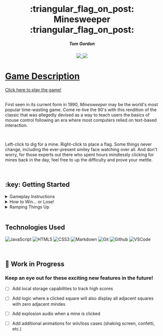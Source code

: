 <div align='center'>

   <h1>:triangular_flag_on_post: Minesweeper :triangular_flag_on_post:</h1>
   <h5>Tom Gordon</h5>
   <a href='https://github.com/tom-gordon13' target='_blank'>
      <img src='https://img.shields.io/badge/-Portfolio:_user.github.io-darkgreen?style=flat&logo=medium'/>
   <a href='https://www.linkedin.com/in/thomas-gordon13/' target='_blank'>
      <img src='https://img.shields.io/badge/-linkedin.com/in/thomas-blue?style=flat&``logo=Linkedin&logoColor=white'>                             
   <h1></h1>
</div>

<h1>Game Description</h1>
<a href='https://tom-gordon13.github.io/Minesweeper/'>Click here to play the game!</a>
<br>
<br>
<p>First seen in its current form in 1990, <i>Minesweeper</i> may be the world's most popular time-wasting game. Come re-live the 90's with this rendition of the classic that was allegedly devised as a way to teach users the basics of mouse control following an era where most computers relied on text-based interaction.</p>
<br>
<p>Left-click to dig for a mine. Right-click to place a flag. Some things never change, including the ever-present smiley face watching over all. And don't worry, for those experts out there who spent hours mindlessly clicking for mines back in the day, feel free to up the difficulty and prove your mettle.</p>
<br>


<h2> :key: Getting Started </h2>
<details>
<summary> Gameplay Instructions</summary>

| The Basics |  |
|------------ | ------------|
| <h4 align='left'>Left-click on a square to check if there is a mine underneath. If a number appears in that square, BEWARE! That is the number of mines underneath adjacent squares!</h4> | <img src='images/Minesweeper-1.png' width='1100'> |
| <h4 align='left'>Right-click on a square if you believe there is a mine underneath. The tracker in the upper left tells you how many mines remain un-marked, assuming you haven't incorrectly placed a marker.</h4> | <img src='images/Minesweeper-2.png' width='1100'> |
</details>

<details>
<summary> How to Win... or Lose!</summary>

| Winning & Losing |  |
|------------ | ------------|
| <h4 align='left'>There are two ways to win - either correctly mark all of the squares with mines, or dig up all of the squares without! The smiley will look down upon you fondly if you win.</h4> | <img src='images/Minesweeper-3.png' width='1100'> |
| <h4 align='left'>If you accidentally left-click on a mine - game over! The smiley will not be happy. But as always, you can click the smiley to start again!</h4> | <img src='images/Minesweeper-4.png' width='1100'> |
</details>

<details>
<summary> Ramping Things Up</summary>

| Setting the difficulty |  |
|------------ | ------------|
| <h4 align='left'>Are things a little too easy for you? Try ramping things up with intermediate or even expert difficulty! Click the three difficulty options at the bottom at any point to start a new game.</h4> |  <img src='images/Minesweeper-6.png' width='550'>|

</details>

<br>

## Technologies Used

![JavaScript](https://img.shields.io/badge/-JavaScript-333?style=flat&logo=javascript) 
![HTML5](https://img.shields.io/badge/-HTML5-333?style=flat&logo=html5)
![CSS3](https://img.shields.io/badge/-CSS-333?style=flat&logo=css3)
![Markdown](https://img.shields.io/badge/-Markdown-333?style=flat&logo=markdown)
![Git](https://img.shields.io/badge/-Git-333?style=flat&logo=git)
![Github](https://img.shields.io/badge/-GitHub-333?style=flat&logo=github)
![VSCode](https://img.shields.io/badge/-VS_Code-333?style=flat&logo=visualstudio)

<br>

## :hammer: Work in Progress  

### Keep an eye out for these exciting new features in the future!

- [ ] Add local storage capabilities to track high scores   

- [ ] Add logic where a clicked square will also display all adjacent squares with zero adjacent mindes   

- [ ] Add explosion audio when a mine is clicked

- [ ] Add additional animations for win/loss cases (shaking screen, confetti, etc.)


